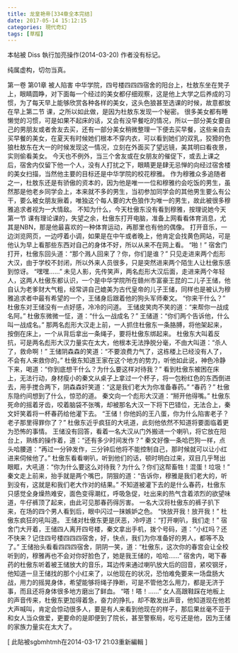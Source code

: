 ```yaml
---
title: 龙皇艳帝[334章全本完结]
date: 2017-05-14 15:12:15
categories: 現代奇幻
tags: [草榴]
---
```

本帖被 Diss 執行加亮操作(2014-03-20)
作者没有标记。

纯属虚构，切勿当真。

第一卷 第01章 被人陷害
中华学院，四号楼四四四宿舍的阳台上，杜敖东坐在凳子上，眼睛圆睁，对下面每一个经过的美女都仔细观察，这是他上大学之后养成的习惯，为了每天早上能够欣赏各种各样的美女，这头色狼甚至选课的时候，故意都放在早上第二节 课，之所以如此做，是因为杜敖东发现一个秘密。
很多美女都有睡懒觉的习惯，可是如果不起床的话，又会有没早餐吃的情况，所以一部分美女要自己的男朋友或者舍友去买，还有一部分美女稍微整理一下便去买早餐，这些亲自去买早餐的美女，在夏天有时候她们根本不穿内衣，可以看到她们的双乳，狡猾的色狼杜敖东在大一的时候发现这一情况，立刻在外面买了望远镜，美其明曰看夜景，实则偷看美女。
今天也不例外，当三个舍友或在女朋友的催促下，或去上课之后，宿舍内仅留下他一个人，没有人打扰之下，眼睛更是肆无忌惮的向经过宿舍楼的美女扫描，当然他主要的目标还是中华学院的校花穆雅。
作为穆雅众多追随者之一，杜敖东还是有骄傲的资本的，因为他是唯一一位和穆雅约会吃饭的男生，虽然那是他老乡同学会上，本来就不多的男生，当初参加同学会的其他男生要么有公干，要么被女朋友揪着，唯独这个每人要的大色狼作为唯一的男生，故此被很多穆雅追求者视为一大情敌。
不知为什么，今天杜傲东没有看到穆雅，按理说她今天第一节 课有理论课的，失望之余，杜傲东打开电脑，准备上网看看体育消息，尤其是NBN，那是他最喜欢的一种体育运动，再那里也有他的偶像。
打开音乐，一边浏览网页，一边哼着小调，如果是在中午或者晚上，他肯定会找黄色网站，可是他认为早上看那些东西对自己的身体不好，所以从来不在网上看。
“啪！”
宿舍门打开，杜傲东回头道：“那个溅人回来了？你，你们是谁？”
只见走进来两个彪形大汉，由于学校不封闭，所以外来人员很多，只是突然进来两个陌生人让杜傲东感到惊讶。
“嘿嘿……”
未见人影，先传笑声，两名彪形大汉后面，走进来两个年轻人，这两人杜傲东都认识，一个是中华学院所在赣州市富豪王昆的二儿子王储，他自认为老爹财大气粗，经常讲自己媲美为古代皇帝的儿子王储，同样也是被认为穆雅追求者中最有希望的一个，王储身后跟着他的狗头军师秦文。
“你来干什么？”
杜傲东对王储没有一点好感，冷冷的问道。
王储皮笑肉不笑的道：“来帮你一战成名阿。”
杜傲东微微一怔，道：“什么一战成名？”
王储道：“你们两个告诉他，什么叫一战成名。”
那两名彪形大汉走上前，一人抓住杜傲东一条胳膊，将他架起来，按倒在床上，一个从背后拿出一条绳子，要将杜傲东绑起来。
杜傲东大叫着反抗，可是两名彪形大汉力量实在太大，他根本无法挣脱分毫，不由大叫道：“杀人了，救命啊！”
王储阴森森的笑道：“不要浪费力气了，这栋楼上已经没有人了，不会有人来救你的。”
杜傲东知道王家在这个地方的势力，听他如此说，神色冷静下来，喝道：“你到底想干什么？为什么要这样对待我？”
看到杜傲东被困在床上，无法行动，身材瘦小的秦文从桌子上拿过一个杯子，将一包粉红色的东西倒进去，用手搅合两下，阴森森奸笑道：“这是我们老大为你准备春药。”
“春药？”
杜傲东隐约间想到了什么，惊恐的道。
秦文向一个彪形大汉道：“掰开他得嘴。”
杜傲东死命的摇着牙齿，咬着脑袋不张嘴，却被那名大汉一下将下巴错位，无法合上，秦文奸笑着将一杯春药给他灌下去。
“王储！你他妈的王八蛋，你为什么陷害老子？老子那里得罪你了？”
杜傲东近乎疯狂的大吼道，此刻他依然不知道将要面临着更为恐怖的事情。
王储没有回答，看着一名大汉从门外搬进一个喇叭，将它放在阳台上，熟练的操作着，道：“还有多少时间发作？”
秦文好像一条哈巴狗一样，点头哈腰道：“再过一分钟发作，三分钟后他将不能控制自己，那时候就可以让小红进来伺候他了。”
杜傲东看看喇叭，听到他们的话，顿时明白过来，双目几乎弩出眼眶，大吼道：“你为什么要这么对待我？为什么？你们这帮畜牲！混蛋！垃圾！”
秦文走上前来，抬手就是两个嘴巴，阴狠的道：“告诉你，穆雅是我们老大的，听到没有，这就是和我们老大作对的结果。”
不知道被灌下去的是什么春药，杜傲东只感觉全身燥热难安，面色变得潮红，呼吸急促，吐出来的热气含着浓烈的欲望味道，牛仔裤顶了起来，由此可见那春药得厉害。
一名大汉将杜傲东的裤子扒下来，在场的四个男人看到后，眼中闪过一抹嫉妒之色。
“快放开我！放开我！”
杜傲东疯狂的吼叫道。
王储对杜傲东更是厌恶，冷哼道：“打开喇叭，我们走！”
宿舍门大开着，王储四人离开四号楼，秦文拿出手机，拨个号码，道：“小红吗？还不快来？记住四号楼四四四宿舍，好，快点，我们为你准备好的男人，都等不及了。”
王储抬头看看四四四宿舍，阴阴一笑，道：“杜傲东，这次你的春宫会让全校听到的，穆雅再也不会对你好脸色了，她是我王储的，哈哈……”
宿舍内，喝下春药的杜傲东听着被王储放大的音乐，耳边传来通过喇叭放大后的回音，紧咬钢牙，他知道一旦王储找的那个小红来了，以他现在的状况，恐怕难免要来一场盘肠大战，用力的摇晃身体，希望能够将绳子挣断，可是不管他怎么用力，都是无济于事，而且还将身体很多地方磨出了鲜血。
“嗒！嗒！……”
女人高跟鞋踩在地板上的声音传来，杜傲东更加得着急，奋力的挣扎，却不敢发出声音，他知道现在他若大声喊叫，肯定会惊动很多人，要是有人来看到他现在的样子，那后果丝毫不亚于和女人当众做爱，更要命的是即便到了院长，甚至警察局，吃亏还是他，因为王储的家族力量实在太大了。



[ 此貼被sgbmhtmh在2014-03-17 21:03重新編輯 ]
